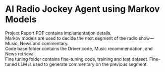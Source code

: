 <h1>AI Radio Jockey Agent using Markov Models </h1>
Project Report PDF contains implementation details. <br>
Markov models are used to decide the next segment of the radio show—Music, News and commentary.<br>
Code base folder contains the Driver code, Music recommendation, and News retrieval.<br>
Fine tuning folder contains fine-tuning code, training and test dataset. Fine-tuned LLM is used to generate commentary on the previous segment.
